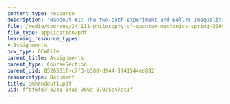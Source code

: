 ```yaml
---
content_type: resource
description: 'Handout #1: The two-path experiment and Bell?s Inequalities'
file: /media/courses/24-111-philosophy-of-quantum-mechanics-spring-2005/ffbf6f87824184a6906a87035e47ac1f_qmhandout1.pdf
file_type: application/pdf
learning_resource_types:
- Assignments
ocw_type: OCWFile
parent_title: Assignments
parent_type: CourseSection
parent_uid: 8526551f-c7f3-b580-d944-9f41544ed892
resourcetype: Document
title: qmhandout1.pdf
uid: ffbf6f87-8241-84a6-906a-87035e47ac1f
---
```

